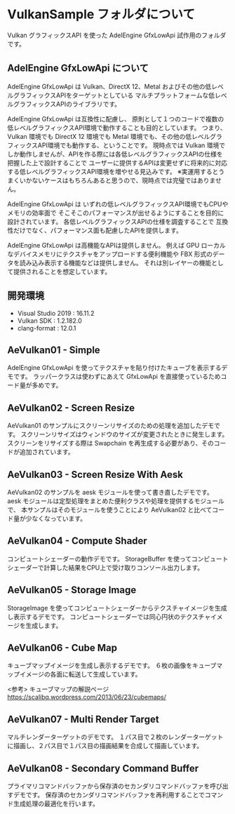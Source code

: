 # VulkanSample フォルダについて

Vulkan グラフィックスAPI を使った AdelEngine GfxLowApi 試作用のフォルダです。

## AdelEngine GfxLowApi について

AdelEngine GfxLowApi は
Vulkan、DirectX 12、Metal およびその他の低レベルグラフィックスAPIをターゲットとしている
マルチプラットフォームな低レベルグラフィックスAPIのライブラリです。

AdelEngine GfxLowApi は互換性に配慮し、
原則として１つのコードで複数の低レベルグラフィックスAPI環境で動作することも目的としています。
つまり、Vulkan 環境でも DirectX 12 環境でも Metal 環境でも、その他の低レベルグラフィックスAPI環境でも動作する、ということです。
現時点では Vulkan 環境でしか動作しませんが、APIを作る際には各低レベルグラフィックスAPIの仕様を把握した上で設計することで
ユーザーに提供するAPIは変更せずに将来的に対応する低レベルグラフィックスAPI環境を増やせる見込みです。
※実運用するとうまくいかないケースはもちろんあると思うので、現時点では完璧ではありません。

AdelEngine GfxLowApi は
いずれの低レベルグラフィックスAPI環境でもCPUやメモリの効率面で
そこそこのパフォーマンスが出せるようにすることを目的に設計されています。
各低レベルグラフィックスAPIの仕様を調査することで
互換性だけでなく、パフォーマンス面も配慮したAPIを提供します。

AdelEngine GfxLowApi は高機能なAPIは提供しません。
例えば GPU ローカルなデバイスメモリにテクスチャをアップロードする便利機能や
FBX 形式のデータを読み込み表示する機能などは提供しません。
それは別レイヤーの機能として提供されることを想定しています。

## 開発環境

- Visual Studio 2019 : 16.11.2
- Vulkan SDK : 1.2.182.0
- clang-format : 12.0.1

## AeVulkan01 - Simple

AdelEngine GfxLowApi を使ってテクスチャを貼り付けたキューブを表示するデモです。
ラッパークラスは使わずにあえて GfxLowApi を直接使っているためコード量が多めです。

## AeVulkan02 - Screen Resize

AeVulkan01 のサンプルにスクリーンリサイズのための処理を追加したデモです。
スクリーンリサイズはウィンドウのサイズが変更されたときに発生します。
スクリーンをリサイズする際は Swapchain を再生成する必要があり、そのコードが追加されています。

## AeVulkan03 - Screen Resize With Aesk

AeVulkan02 のサンプルを aesk モジュールを使って書き直したデモです。
aesk モジュールは定型処理をまとめた便利クラスや処理を提供するモジュールで、
本サンプルはそのモジュールを使うことにより AeVulkan02 と比べてコード量が少なくなっています。

## AeVulkan04 - Compute Shader

コンピュートシェーダーの動作デモです。
StorageBuffer を使ってコンピュートシェーダーで計算した結果をCPU上で受け取りコンソール出力します。

## AeVulkan05 - Storage Image

StorageImage を使ってコンピュートシェーダーからテクスチャイメージを生成し表示するデモです。
コンピュートシェーダーでは同心円状のテクスチャイメージを生成します。

## AeVulkan06 - Cube Map

キューブマップイメージを生成し表示するデモです。
６枚の画像をキューブマップイメージの各面に転送して生成しています。

<参考> キューブマップの解説ページ
https://scalibq.wordpress.com/2013/06/23/cubemaps/

## AeVulkan07 - Multi Render Target

マルチレンダーターゲットのデモです。
１パス目で２枚のレンダーターゲットに描画し、２パス目で１パス目の描画結果を合成して描画しています。

## AeVulkan08 - Secondary Command Buffer

プライマリコマンドバッファから保存済のセカンダリコマンドバッファを呼び出すデモです。
保存済のセカンダリコマンドバッファを再利用することでコマンド生成処理の最適化を行います。
